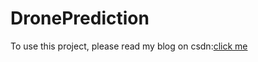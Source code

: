 # DronePrediction  
To use this project, please read my blog on csdn:[click me](https://blog.csdn.net/weixin_42687826/article/details/103401558)
